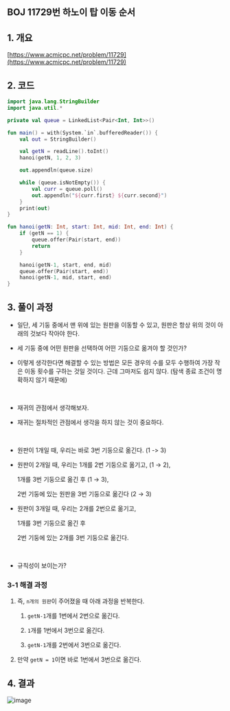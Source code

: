 ## BOJ 11729번 하노이 탑 이동 순서

## 1. 개요

[https://www.acmicpc.net/problem/11729](https://www.acmicpc.net/problem/11729)

## 2. 코드

```kotlin
import java.lang.StringBuilder
import java.util.*

private val queue = LinkedList<Pair<Int, Int>>()

fun main() = with(System.`in`.bufferedReader()) {
    val out = StringBuilder()

    val getN = readLine().toInt()
    hanoi(getN, 1, 2, 3)

    out.appendln(queue.size)

    while (queue.isNotEmpty()) {
        val curr = queue.poll()
        out.appendln("${curr.first} ${curr.second}")
    }
    print(out)
}

fun hanoi(getN: Int, start: Int, mid: Int, end: Int) {
    if (getN == 1) {
        queue.offer(Pair(start, end))
        return
    }

    hanoi(getN-1, start, end, mid)
    queue.offer(Pair(start, end))
    hanoi(getN-1, mid, start, end)
}
```

## 3. 풀이 과정

- 일단, 세 기둥 중에서 맨 위에 있는 원판을 이동할 수 있고, 원판은 항상 위의 것이 아래의 것보다 작아야 한다.

- 세 기둥 중에 어떤 원판을 선택하여 어떤 기둥으로 옮겨야 할 것인가?

- 이렇게 생각한다면 해결할 수 있는 방법은 모든 경우의 수를 모두 수행하여 가장 작은 이동 횟수를 구하는 것일 것이다. 근데 그마저도 쉽지 않다. (탐색 종료 조건이 명확하지 않기 때문에)

</br>

- 재귀의 관점에서 생각해보자.

- 재귀는 절차적인 관점에서 생각을 하지 않는 것이 중요하다.

</br>

- 원판이 1개일 때, 우리는 바로 3번 기둥으로 옮긴다. (1 -> 3)

- 원판이 2개일 때, 우리는 1개를 2번 기둥으로 옮기고, (1 → 2),

    1개를 3번 기둥으로 옮긴 후 (1 → 3),

    2번 기둥에 있는 원판을 3번 기둥으로 옮긴다 (2 → 3)

- 원판이 3개일 때, 우리는 2개를 2번으로 옮기고,

    1개를 3번 기둥으로 옮긴 후

    2번 기둥에 있는 2개를 3번 기둥으로 옮긴다.

</br>

- 규칙성이 보이는가?

### 3-1 해결 과정

1. 즉, `n개의 원판`이 주어졌을 때 아래 과정을 반복한다.

    1. `getN-1`개를 1번에서 2번으로 옮긴다.
    
    2. `1`개를 1번에서 3번으로 옮긴다.
    
    3. `getN-1`개를 2번에서 3번으로 옮긴다.
    
2. 만약 `getN = 1`이면 바로 1번에서 3번으로 옮긴다.

## 4. 결과

![image](https://user-images.githubusercontent.com/24761073/89407969-a300f980-d75a-11ea-83fc-31cd5ccaf3af.png)